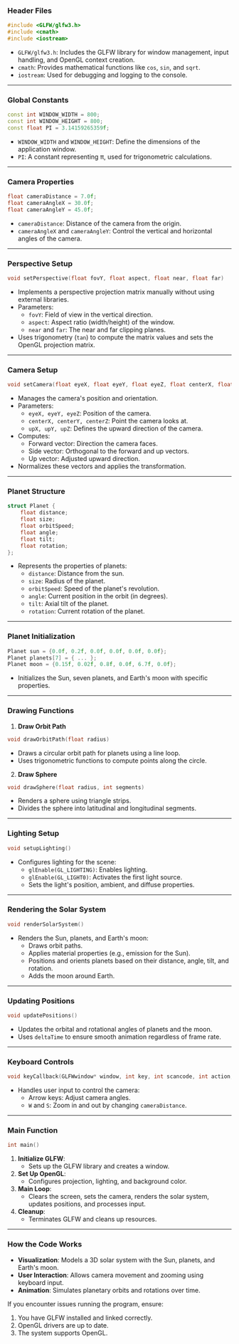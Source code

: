 

### **Header Files**
```cpp
#include <GLFW/glfw3.h>
#include <cmath>
#include <iostream>
```
- `GLFW/glfw3.h`: Includes the GLFW library for window management, input handling, and OpenGL context creation.
- `cmath`: Provides mathematical functions like `cos`, `sin`, and `sqrt`.
- `iostream`: Used for debugging and logging to the console.

---

### **Global Constants**
```cpp
const int WINDOW_WIDTH = 800;
const int WINDOW_HEIGHT = 800;
const float PI = 3.14159265359f;
```
- `WINDOW_WIDTH` and `WINDOW_HEIGHT`: Define the dimensions of the application window.
- `PI`: A constant representing π, used for trigonometric calculations.

---

### **Camera Properties**
```cpp
float cameraDistance = 7.0f;
float cameraAngleX = 30.0f;
float cameraAngleY = 45.0f;
```
- `cameraDistance`: Distance of the camera from the origin.
- `cameraAngleX` and `cameraAngleY`: Control the vertical and horizontal angles of the camera.

---

### **Perspective Setup**
```cpp
void setPerspective(float fovY, float aspect, float near, float far)
```
- Implements a perspective projection matrix manually without using external libraries.
- Parameters:
  - `fovY`: Field of view in the vertical direction.
  - `aspect`: Aspect ratio (width/height) of the window.
  - `near` and `far`: The near and far clipping planes.
- Uses trigonometry (`tan`) to compute the matrix values and sets the OpenGL projection matrix.

---

### **Camera Setup**
```cpp
void setCamera(float eyeX, float eyeY, float eyeZ, float centerX, float centerY, float centerZ, float upX, float upY, float upZ)
```
- Manages the camera's position and orientation.
- Parameters:
  - `eyeX, eyeY, eyeZ`: Position of the camera.
  - `centerX, centerY, centerZ`: Point the camera looks at.
  - `upX, upY, upZ`: Defines the upward direction of the camera.
- Computes:
  - Forward vector: Direction the camera faces.
  - Side vector: Orthogonal to the forward and up vectors.
  - Up vector: Adjusted upward direction.
- Normalizes these vectors and applies the transformation.

---

### **Planet Structure**
```cpp
struct Planet {
    float distance;
    float size;
    float orbitSpeed;
    float angle;
    float tilt;
    float rotation;
};
```
- Represents the properties of planets:
  - `distance`: Distance from the sun.
  - `size`: Radius of the planet.
  - `orbitSpeed`: Speed of the planet's revolution.
  - `angle`: Current position in the orbit (in degrees).
  - `tilt`: Axial tilt of the planet.
  - `rotation`: Current rotation of the planet.

---

### **Planet Initialization**
```cpp
Planet sun = {0.0f, 0.2f, 0.0f, 0.0f, 0.0f, 0.0f};
Planet planets[7] = { ... };
Planet moon = {0.15f, 0.02f, 0.8f, 0.0f, 6.7f, 0.0f};
```
- Initializes the Sun, seven planets, and Earth's moon with specific properties.

---

### **Drawing Functions**
1. **Draw Orbit Path**
```cpp
void drawOrbitPath(float radius)
```
- Draws a circular orbit path for planets using a line loop.
- Uses trigonometric functions to compute points along the circle.

2. **Draw Sphere**
```cpp
void drawSphere(float radius, int segments)
```
- Renders a sphere using triangle strips.
- Divides the sphere into latitudinal and longitudinal segments.

---

### **Lighting Setup**
```cpp
void setupLighting()
```
- Configures lighting for the scene:
  - `glEnable(GL_LIGHTING)`: Enables lighting.
  - `glEnable(GL_LIGHT0)`: Activates the first light source.
  - Sets the light's position, ambient, and diffuse properties.

---

### **Rendering the Solar System**
```cpp
void renderSolarSystem()
```
- Renders the Sun, planets, and Earth's moon:
  - Draws orbit paths.
  - Applies material properties (e.g., emission for the Sun).
  - Positions and orients planets based on their distance, angle, tilt, and rotation.
  - Adds the moon around Earth.

---

### **Updating Positions**
```cpp
void updatePositions()
```
- Updates the orbital and rotational angles of planets and the moon.
- Uses `deltaTime` to ensure smooth animation regardless of frame rate.

---

### **Keyboard Controls**
```cpp
void keyCallback(GLFWwindow* window, int key, int scancode, int action, int mods)
```
- Handles user input to control the camera:
  - Arrow keys: Adjust camera angles.
  - `W` and `S`: Zoom in and out by changing `cameraDistance`.

---

### **Main Function**
```cpp
int main()
```
1. **Initialize GLFW**:
   - Sets up the GLFW library and creates a window.
2. **Set Up OpenGL**:
   - Configures projection, lighting, and background color.
3. **Main Loop**:
   - Clears the screen, sets the camera, renders the solar system, updates positions, and processes input.
4. **Cleanup**:
   - Terminates GLFW and cleans up resources.

---

### **How the Code Works**
- **Visualization**: Models a 3D solar system with the Sun, planets, and Earth's moon.
- **User Interaction**: Allows camera movement and zooming using keyboard input.
- **Animation**: Simulates planetary orbits and rotations over time.

If you encounter issues running the program, ensure:
1. You have GLFW installed and linked correctly.
2. OpenGL drivers are up to date.
3. The system supports OpenGL.

